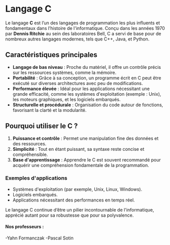 # Langage C

Le langage **C** est l’un des langages de programmation les plus influents et fondamentaux dans l’histoire de l'informatique. Conçu dans les années 1970 par **Dennis Ritchie** au sein des laboratoires Bell, C a servi de base pour de nombreux autres langages modernes, tels que C++, Java, et Python.

## Caractéristiques principales
- **Langage de bas niveau** : Proche du matériel, il offre un contrôle précis sur les ressources systèmes, comme la mémoire.
- **Portabilité** : Grâce à sa conception, un programme écrit en C peut être exécuté sur diverses architectures avec peu de modifications.
- **Performance élevée** : Idéal pour les applications nécessitant une grande efficacité, comme les systèmes d'exploitation (exemple : Unix), les moteurs graphiques, et les logiciels embarqués.
- **Structurelle et procédurale** : Organisation du code autour de fonctions, favorisant la clarté et la modularité.

## Pourquoi utiliser le C ?
1. **Puissance et contrôle** : Permet une manipulation fine des données et des ressources.
2. **Simplicité** : Tout en étant puissant, sa syntaxe reste concise et compréhensible.
3. **Base d'apprentissage** : Apprendre le C est souvent recommandé pour acquérir une compréhension fondamentale de la programmation.

### Exemples d'applications
- Systèmes d'exploitation (par exemple, Unix, Linux, Windows).
- Logiciels embarqués.
- Applications nécessitant des performances en temps réel.

Le langage C continue d’être un pilier incontournable de l'informatique, apprécié autant pour sa robustesse que pour sa polyvalence.

#### Nos professeurs :
-Yahn Formanczak
-Pascal Sotin